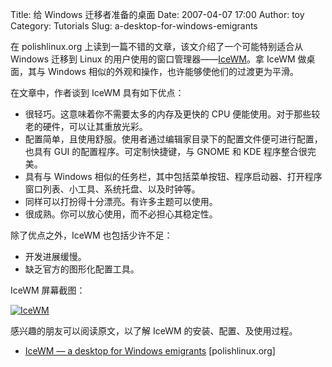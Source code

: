 Title: 给 Windows 迁移者准备的桌面
Date: 2007-04-07 17:00
Author: toy
Category: Tutorials
Slug: a-desktop-for-windows-emigrants

在 polishlinux.org 上读到一篇不错的文章，该文介绍了一个可能特别适合从
Windows 迁移到 Linux
的用户使用的窗口管理器——[IceWM](http://www.icewm.org/)。拿 IceWM
做桌面，其与 Windows 相似的外观和操作，也许能够使他们的过渡更为平滑。

在文章中，作者谈到 IceWM 具有如下优点：

-   很轻巧。这意味着你不需要太多的内存及更快的 CPU
    便能使用。对于那些较老的硬件，可以让其重放光彩。
-   配置简单，且使用舒服。使用者通过编辑家目录下的配置文件便可进行配置，也具有
    GUI 的配置程序。可定制快捷键，与 GNOME 和 KDE 程序整合很完美。
-   具有与 Windows
    相似的任务栏，其中包括菜单按钮、程序启动器、打开程序窗口列表、小工具、系统托盘、以及时钟等。
-   同样可以打扮得十分漂亮。有许多主题可以使用。
-   很成熟。你可以放心使用，而不必担心其稳定性。

除了优点之外，IceWM 也包括少许不足：

-   开发进展缓慢。
-   缺乏官方的图形化配置工具。

IceWM 屏幕截图：

[![IceWM](http://i.linuxtoy.org/i/2007/04/icewm_s.png)](http://i.linuxtoy.org/i/2007/04/icewm.png)

感兴趣的朋友可以阅读原文，以了解 IceWM 的安装、配置、及使用过程。

- [IceWM — a desktop for Windows
emigrants](http://polishlinux.org/apps/window-managers/icewm-a-desktop-for-windows-emmigrants/)
[polishlinux.org]
